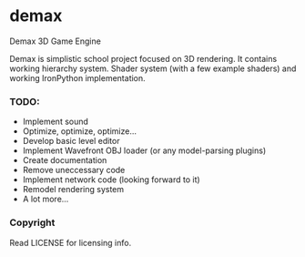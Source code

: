 # demax
Demax 3D Game Engine

Demax is simplistic school project focused on 3D rendering. It contains working hierarchy system. Shader system (with a few example shaders) and working IronPython implementation.

### TODO:
- Implement sound
- Optimize, optimize, optimize...
- Develop basic level editor
- Implement Wavefront OBJ loader (or any model-parsing plugins)
- Create documentation
- Remove uneccessary code
- Implement network code (looking forward to it)
- Remodel rendering system
- A lot more...

### Copyright
Read LICENSE for licensing info.